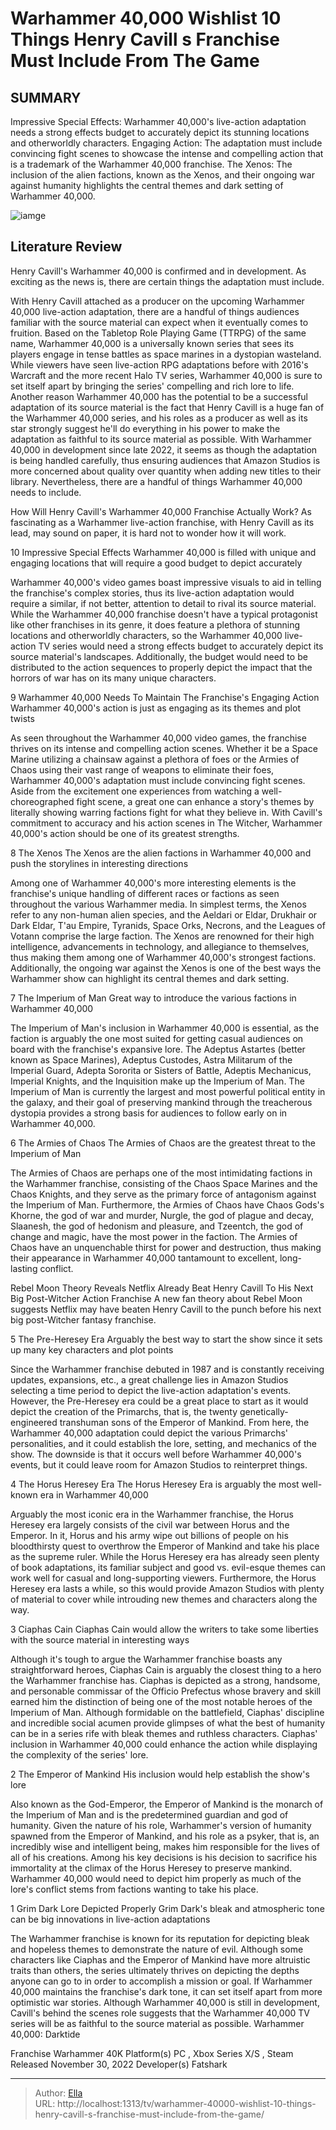 # Warhammer 40,000 Wishlist 10 Things Henry Cavill s Franchise Must Include From The Game


## SUMMARY 


 Impressive Special Effects: Warhammer 40,000&#39;s live-action adaptation needs a strong effects budget to accurately depict its stunning locations and otherworldly characters. 
 Engaging Action: The adaptation must include convincing fight scenes to showcase the intense and compelling action that is a trademark of the Warhammer 40,000 franchise. 
 The Xenos: The inclusion of the alien factions, known as the Xenos, and their ongoing war against humanity highlights the central themes and dark setting of Warhammer 40,000. 

![iamge](https://static1.srcdn.com/wordpress/wp-content/uploads/2024/01/things_cavill_warhammer_mustinclude.jpg)

## Literature Review
Henry Cavill&#39;s Warhammer 40,000 is confirmed and in development. As exciting as the news is, there are certain things the adaptation must include.




With Henry Cavill attached as a producer on the upcoming Warhammer 40,000 live-action adaptation, there are a handful of things audiences familiar with the source material can expect when it eventually comes to fruition. Based on the Tabletop Role Playing Game (TTRPG) of the same name, Warhammer 40,000 is a universally known series that sees its players engage in tense battles as space marines in a dystopian wasteland. While viewers have seen live-action RPG adaptations before with 2016&#39;s Warcraft and the more recent Halo TV series, Warhammer 40,000 is sure to set itself apart by bringing the series&#39; compelling and rich lore to life.
Another reason Warhammer 40,000 has the potential to be a successful adaptation of its source material is the fact that Henry Cavill is a huge fan of the Warhammer 40,000 series, and his roles as a producer as well as its star strongly suggest he&#39;ll do everything in his power to make the adaptation as faithful to its source material as possible. With Warhammer 40,000 in development since late 2022, it seems as though the adaptation is being handled carefully, thus ensuring audiences that Amazon Studios is more concerned about quality over quantity when adding new titles to their library. Nevertheless, there are a handful of things Warhammer 40,000 needs to include.
            
 
 How Will Henry Cavill&#39;s Warhammer 40,000 Franchise Actually Work? 
As fascinating as a Warhammer live-action franchise, with Henry Cavill as its lead, may sound on paper, it is hard not to wonder how it will work.













 








 10  Impressive Special Effects 
Warhammer 40,000 is filled with unique and engaging locations that will require a good budget to depict accurately
        

Warhammer 40,000&#39;s video games boast impressive visuals to aid in telling the franchise&#39;s complex stories, thus its live-action adaptation would require a similar, if not better, attention to detail to rival its source material. While the Warhammer 40,000 franchise doesn&#39;t have a typical protagonist like other franchises in its genre, it does feature a plethora of stunning locations and otherworldly characters, so the Warhammer 40,000 live-action TV series would need a strong effects budget to accurately depict its source material&#39;s landscapes. Additionally, the budget would need to be distributed to the action sequences to properly depict the impact that the horrors of war has on its many unique characters.





 9  Warhammer 40,000 Needs To Maintain The Franchise&#39;s Engaging Action 
Warhammer 40,000&#39;s action is just as engaging as its themes and plot twists
        

As seen throughout the Warhammer 40,000 video games, the franchise thrives on its intense and compelling action scenes. Whether it be a Space Marine utilizing a chainsaw against a plethora of foes or the Armies of Chaos using their vast range of weapons to eliminate their foes, Warhammer 40,000&#39;s adaptation must include convincing fight scenes. Aside from the excitement one experiences from watching a well-choreographed fight scene, a great one can enhance a story&#39;s themes by literally showing warring factions fight for what they believe in. With Cavill&#39;s commitment to accuracy and his action scenes in The Witcher, Warhammer 40,000&#39;s action should be one of its greatest strengths.





 8  The Xenos 
The Xenos are the alien factions in Warhammer 40,000 and push the storylines in interesting directions
        

Among one of Warhammer 40,000&#39;s more interesting elements is the franchise&#39;s unique handling of different races or factions as seen throughout the various Warhammer media. In simplest terms, the Xenos refer to any non-human alien species, and the Aeldari or Eldar, Drukhair or Dark Eldar, T&#39;au Empire, Tyranids, Space Orks, Necrons, and the Leagues of Votann comprise the large faction. The Xenos are renowned for their high intelligence, advancements in technology, and allegiance to themselves, thus making them among one of Warhammer 40,000&#39;s strongest factions. Additionally, the ongoing war against the Xenos is one of the best ways the Warhammer show can highlight its central themes and dark setting.





 7  The Imperium of Man 
Great way to introduce the various factions in Warhammer 40,000


 







The Imperium of Man&#39;s inclusion in Warhammer 40,000 is essential, as the faction is arguably the one most suited for getting casual audiences on board with the franchise&#39;s expansive lore. The Adeptus Astartes (better known as Space Marines), Adeptus Custodes, Astra Militarum of the Imperial Guard, Adepta Sororita or Sisters of Battle, Adeptis Mechanicus, Imperial Knights, and the Inquisition make up the Imperium of Man. The Imperium of Man is currently the largest and most powerful political entity in the galaxy, and their goal of preserving mankind through the treacherous dystopia provides a strong basis for audiences to follow early on in Warhammer 40,000.





 6  The Armies of Chaos 
The Armies of Chaos are the greatest threat to the Imperium of Man
        

The Armies of Chaos are perhaps one of the most intimidating factions in the Warhammer franchise, consisting of the Chaos Space Marines and the Chaos Knights, and they serve as the primary force of antagonism against the Imperium of Man. Furthermore, the Armies of Chaos have Chaos Gods&#39;s Khorne, the god of war and murder, Nurgle, the god of plague and decay, Slaanesh, the god of hedonism and pleasure, and Tzeentch, the god of change and magic, have the most power in the faction. The Armies of Chaos have an unquenchable thirst for power and destruction, thus making their appearance in Warhammer 40,000 tantamount to excellent, long-lasting conflict.
            
 
 Rebel Moon Theory Reveals Netflix Already Beat Henry Cavill To His Next Big Post-Witcher Action Franchise 
A new fan theory about Rebel Moon suggests Netflix may have beaten Henry Cavill to the punch before his next big post-Witcher fantasy franchise.









 5  The Pre-Heresey Era 
Arguably the best way to start the show since it sets up many key characters and plot points
        

Since the Warhammer franchise debuted in 1987 and is constantly receiving updates, expansions, etc., a great challenge lies in Amazon Studios selecting a time period to depict the live-action adaptation&#39;s events. However, the Pre-Heresey era could be a great place to start as it would depict the creation of the Primarchs, that is, the twenty genetically-engineered transhuman sons of the Emperor of Mankind. From here, the Warhammer 40,000 adaptation could depict the various Primarchs&#39; personalities, and it could establish the lore, setting, and mechanics of the show. The downside is that it occurs well before Warhammer 40,000&#39;s events, but it could leave room for Amazon Studios to reinterpret things.





 4  The Horus Heresey Era 
The Horus Heresey Era is arguably the most well-known era in Warhammer 40,000
        

Arguably the most iconic era in the Warhammer franchise, the Horus Heresey era largely consists of the civil war between Horus and the Emperor. In it, Horus and his army wipe out billions of people on his bloodthirsty quest to overthrow the Emperor of Mankind and take his place as the supreme ruler. While the Horus Heresey era has already seen plenty of book adaptations, its familiar subject and good vs. evil-esque themes can work well for casual and long-supporting viewers. Furthermore, the Horus Heresey era lasts a while, so this would provide Amazon Studios with plenty of material to cover while introuding new themes and characters along the way.





 3  Ciaphas Cain 
Ciaphas Cain would allow the writers to take some liberties with the source material in interesting ways


 







Although it&#39;s tough to argue the Warhammer franchise boasts any straightforward heroes, Ciaphas Cain is arguably the closest thing to a hero the Warhammer franchise has. Ciaphas is depicted as a strong, handsome, and personable commissar of the Officio Prefectus whose bravery and skill earned him the distinction of being one of the most notable heroes of the Imperium of Man. Although formidable on the battlefield, Ciaphas&#39; discipline and incredible social acumen provide glimpses of what the best of humanity can be in a series rife with bleak themes and ruthless characters. Ciaphas&#39; inclusion in Warhammer 40,000 could enhance the action while displaying the complexity of the series&#39; lore.





 2  The Emperor of Mankind 
His inclusion would help establish the show&#39;s lore
        

Also known as the God-Emperor, the Emperor of Mankind is the monarch of the Imperium of Man and is the predetermined guardian and god of humanity. Given the nature of his role, Warhammer&#39;s version of humanity spawned from the Emperor of Mankind, and his role as a psyker, that is, an incredibly wise and intelligent being, makes him responsible for the lives of all of his creations. Among his key decisions is his decision to sacrifice his immortality at the climax of the Horus Heresey to preserve mankind. Warhammer 40,000 would need to depict him properly as much of the lore&#39;s conflict stems from factions wanting to take his place.





 1  Grim Dark Lore Depicted Properly 
Grim Dark&#39;s bleak and atmospheric tone can be big innovations in live-action adaptations


 







The Warhammer franchise is known for its reputation for depicting bleak and hopeless themes to demonstrate the nature of evil. Although some characters like Ciaphas and the Emperor of Mankind have more altruistic traits than others, the series ultimately thrives on depicting the depths anyone can go to in order to accomplish a mission or goal. If Warhammer 40,000 maintains the franchise&#39;s dark tone, it can set itself apart from more optimistic war stories. Although Warhammer 40,000 is still in development, Cavill&#39;s behind the scenes role suggests that the Warhammer 40,000 TV series will be as faithful to the source material as possible.
 Warhammer 40,000: Darktide 

 Franchise   Warhammer 40K    Platform(s)   PC , Xbox Series X/S , Steam    Released   November 30, 2022    Developer(s)   Fatshark    





---

> Author: [Ella](https://instagram.hk.cn/)  
> URL: http://localhost:1313/tv/warhammer-40000-wishlist-10-things-henry-cavill-s-franchise-must-include-from-the-game/  

